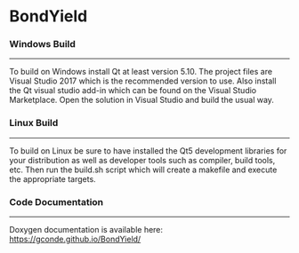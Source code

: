 # BondYield
### Windows Build
---
To build on Windows install Qt at least version 5.10. The project files 
are Visual Studio 2017 which is the recommended version to use. Also 
install the Qt visual studio add-in which can be found on the Visual 
Studio Marketplace. Open the solution in Visual Studio and build the 
usual way. 
### Linux Build
---
To build on Linux be sure to have installed the Qt5 development 
libraries for your distribution as well as developer tools such as 
compiler, build tools, etc. Then run the build.sh script which will 
create a makefile and execute the appropriate targets. 
### Code Documentation
---
Doxygen documentation is available here: https://gconde.github.io/BondYield/